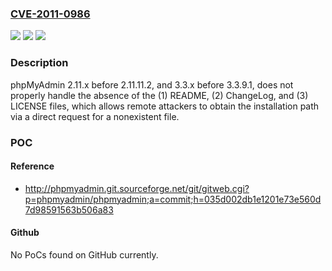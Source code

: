 ### [CVE-2011-0986](https://cve.mitre.org/cgi-bin/cvename.cgi?name=CVE-2011-0986)
![](https://img.shields.io/static/v1?label=Product&message=n%2Fa&color=blue)
![](https://img.shields.io/static/v1?label=Version&message=n%2Fa&color=blue)
![](https://img.shields.io/static/v1?label=Vulnerability&message=n%2Fa&color=brighgreen)

### Description

phpMyAdmin 2.11.x before 2.11.11.2, and 3.3.x before 3.3.9.1, does not properly handle the absence of the (1) README, (2) ChangeLog, and (3) LICENSE files, which allows remote attackers to obtain the installation path via a direct request for a nonexistent file.

### POC

#### Reference
- http://phpmyadmin.git.sourceforge.net/git/gitweb.cgi?p=phpmyadmin/phpmyadmin;a=commit;h=035d002db1e1201e73e560d7d98591563b506a83

#### Github
No PoCs found on GitHub currently.

